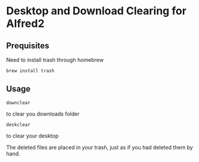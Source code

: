 Desktop and Download Clearing for Alfred2
===============


## Prequisites
Need to install trash through homebrew

```
brew install trash
```

## Usage

```
downclear
```

to clear you downloads folder

```
deskclear
```

to clear your desktop


The deleted files are placed in your trash, just as if you had deleted them by hand.
